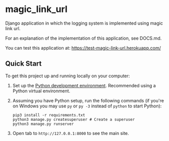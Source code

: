 # magic_link_url

Django application in which the logging system is implemented using magic link url.

For an explanation of the implementation of this application, see DOCS.md.

You can test this application at: https://test-magic-link-url.herokuapp.com/

## Quick Start

To get this project up and running locally on your computer:
1. Set up the [Python development environment](https://developer.mozilla.org/en-US/docs/Learn/Server-side/Django/development_environment).
   Recommended using a Python virtual environment.
1. Assuming you have Python setup, run the following commands (if you're on Windows you may use `py` or `py -3` instead of `python` to start Python):
   ```
   pip3 install -r requirements.txt
   python3 manage.py createsuperuser # Create a superuser
   python3 manage.py runserver
   ```

1. Open tab to `http://127.0.0.1:8000` to see the main site.

